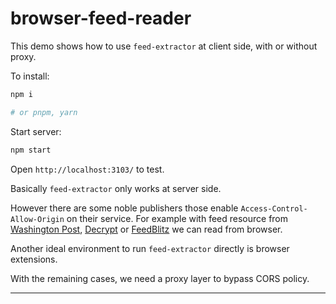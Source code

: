 # browser-feed-reader

This demo shows how to use `feed-extractor` at client side, with or without proxy.

To install:

```bash
npm i

# or pnpm, yarn
```

Start server:

```bash
npm start
```

Open `http://localhost:3103/` to test.

Basically `feed-extractor` only works at server side.

However there are some noble publishers those enable `Access-Control-Allow-Origin` on their service.
For example with feed resource from [Washington Post](https://feeds.washingtonpost.com/rss/business/technology), [Decrypt](https://decrypt.co/feed) or [FeedBlitz](https://feeds.feedblitz.com/baeldung/cs&x=1) we can read from browser.

Another ideal environment to run `feed-extractor` directly is browser extensions.

With the remaining cases, we need a proxy layer to bypass CORS policy.

---
